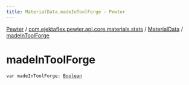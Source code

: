 ```yaml
---
title: MaterialData.madeInToolForge - Pewter
---
```


[Pewter](../../index.html) / [com.ejektaflex.pewter.api.core.materials.stats](../index.html) / [MaterialData](index.html) / [madeInToolForge](./made-in-tool-forge.html)

# madeInToolForge

`var madeInToolForge: `[`Boolean`](https://kotlinlang.org/api/latest/jvm/stdlib/kotlin/-boolean/index.html)